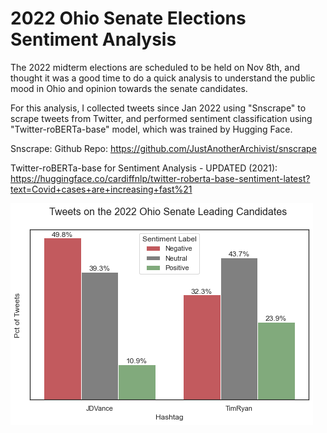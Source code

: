 # 2022 Ohio Senate Elections Sentiment Analysis

The 2022 midterm elections are scheduled to be held on Nov 8th, and thought it was a good time to do a quick analysis to understand the public mood in Ohio and opinion towards the senate candidates.

For this analysis, I collected tweets since Jan 2022 using "Snscrape" to scrape tweets from Twitter, and performed sentiment classification using "Twitter-roBERTa-base" model, which was trained by Hugging Face.

Snscrape: Github Repo: https://github.com/JustAnotherArchivist/snscrape

Twitter-roBERTa-base for Sentiment Analysis - UPDATED (2021): https://huggingface.co/cardiffnlp/twitter-roberta-base-sentiment-latest?text=Covid+cases+are+increasing+fast%21


![image](chart.png)
